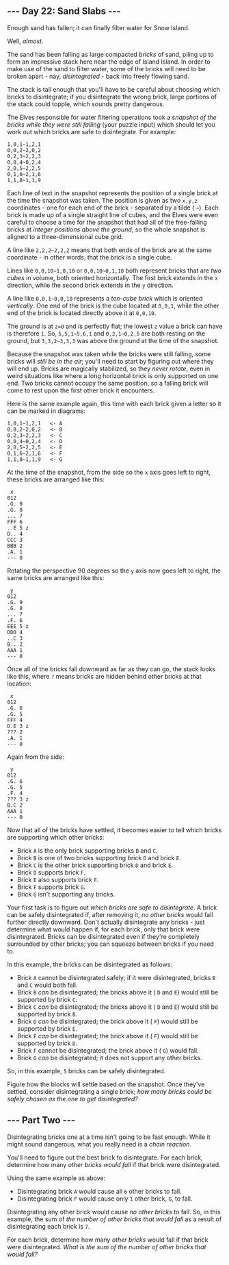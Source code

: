 ## \-\-\- Day 22: Sand Slabs ---

Enough sand has fallen; it can finally filter water for Snow Island.

Well, _almost_.

The sand has been falling as large compacted _bricks_ of sand, piling up to form an impressive stack here near the edge of Island Island. In order to make use of the sand to filter water, some of the bricks will need to be broken apart - nay, _disintegrated_ \- back into freely flowing sand.

The stack is tall enough that you'll have to be careful about choosing which bricks to disintegrate; if you disintegrate the wrong brick, large portions of the stack could topple, which sounds pretty dangerous.

The Elves responsible for water filtering operations took a _snapshot of the bricks while they were still falling_ (your puzzle input) which should let you work out which bricks are safe to disintegrate. For example:

```
1,0,1~1,2,1
0,0,2~2,0,2
0,2,3~2,2,3
0,0,4~0,2,4
2,0,5~2,2,5
0,1,6~2,1,6
1,1,8~1,1,9

```

Each line of text in the snapshot represents the position of a single brick at the time the snapshot was taken. The position is given as two `x,y,z` coordinates - one for each end of the brick - separated by a tilde ( `~`). Each brick is made up of a single straight line of cubes, and the Elves were even careful to choose a time for the snapshot that had all of the free-falling bricks at _integer positions above the ground_, so the whole snapshot is aligned to a three-dimensional cube grid.

A line like `2,2,2~2,2,2` means that both ends of the brick are at the same coordinate - in other words, that the brick is a single cube.

Lines like `0,0,10~1,0,10` or `0,0,10~0,1,10` both represent bricks that are _two cubes_ in volume, both oriented horizontally. The first brick extends in the `x` direction, while the second brick extends in the `y` direction.

A line like `0,0,1~0,0,10` represents a _ten-cube brick_ which is oriented _vertically_. One end of the brick is the cube located at `0,0,1`, while the other end of the brick is located directly above it at `0,0,10`.

The ground is at `z=0` and is perfectly flat; the lowest `z` value a brick can have is therefore `1`. So, `5,5,1~5,6,1` and `0,2,1~0,2,5` are both resting on the ground, but `3,3,2~3,3,3` was above the ground at the time of the snapshot.

Because the snapshot was taken while the bricks were still falling, some bricks will _still be in the air_; you'll need to start by figuring out where they will end up. Bricks are magically stabilized, so they _never rotate_, even in weird situations like where a long horizontal brick is only supported on one end. Two bricks cannot occupy the same position, so a falling brick will come to rest upon the first other brick it encounters.

Here is the same example again, this time with each brick given a letter so it can be marked in diagrams:

```
1,0,1~1,2,1   <- A
0,0,2~2,0,2   <- B
0,2,3~2,2,3   <- C
0,0,4~0,2,4   <- D
2,0,5~2,2,5   <- E
0,1,6~2,1,6   <- F
1,1,8~1,1,9   <- G

```

At the time of the snapshot, from the side so the `x` axis goes left to right, these bricks are arranged like this:

```
 x
012
.G. 9
.G. 8
... 7
FFF 6
..E 5 z
D.. 4
CCC 3
BBB 2
.A. 1
--- 0

```

Rotating the perspective 90 degrees so the `y` axis now goes left to right, the same bricks are arranged like this:

```
 y
012
.G. 9
.G. 8
... 7
.F. 6
EEE 5 z
DDD 4
..C 3
B.. 2
AAA 1
--- 0

```

Once all of the bricks fall downward as far as they can go, the stack looks like this, where `?` means bricks are hidden behind other bricks at that location:

```
 x
012
.G. 6
.G. 5
FFF 4
D.E 3 z
??? 2
.A. 1
--- 0

```

Again from the side:

```
 y
012
.G. 6
.G. 5
.F. 4
??? 3 z
B.C 2
AAA 1
--- 0

```

Now that all of the bricks have settled, it becomes easier to tell which bricks are supporting which other bricks:

- Brick `A` is the only brick supporting bricks `B` and `C`.
- Brick `B` is one of two bricks supporting brick `D` and brick `E`.
- Brick `C` is the other brick supporting brick `D` and brick `E`.
- Brick `D` supports brick `F`.
- Brick `E` also supports brick `F`.
- Brick `F` supports brick `G`.
- Brick `G` isn't supporting any bricks.

Your first task is to figure out _which bricks are safe to disintegrate_. A brick can be safely disintegrated if, after removing it, _no other bricks_ would fall further directly downward. Don't actually disintegrate any bricks - just determine what would happen if, for each brick, only that brick were disintegrated. Bricks can be disintegrated even if they're completely surrounded by other bricks; you can squeeze between bricks if you need to.

In this example, the bricks can be disintegrated as follows:

- Brick `A` cannot be disintegrated safely; if it were disintegrated, bricks `B` and `C` would both fall.
- Brick `B` _can_ be disintegrated; the bricks above it ( `D` and `E`) would still be supported by brick `C`.
- Brick `C` _can_ be disintegrated; the bricks above it ( `D` and `E`) would still be supported by brick `B`.
- Brick `D` _can_ be disintegrated; the brick above it ( `F`) would still be supported by brick `E`.
- Brick `E` _can_ be disintegrated; the brick above it ( `F`) would still be supported by brick `D`.
- Brick `F` cannot be disintegrated; the brick above it ( `G`) would fall.
- Brick `G` _can_ be disintegrated; it does not support any other bricks.

So, in this example, `5` bricks can be safely disintegrated.

Figure how the blocks will settle based on the snapshot. Once they've settled, consider disintegrating a single brick; _how many bricks could be safely chosen as the one to get disintegrated?_

## \-\-\- Part Two ---

Disintegrating bricks one at a time isn't going to be fast enough. While it might sound dangerous, what you really need is a _chain reaction_.

You'll need to figure out the best brick to disintegrate. For each brick, determine how many _other bricks would fall_ if that brick were disintegrated.

Using the same example as above:

- Disintegrating brick `A` would cause all `6` other bricks to fall.
- Disintegrating brick `F` would cause only `1` other brick, `G`, to fall.

Disintegrating any other brick would cause _no other bricks_ to fall. So, in this example, the sum of _the number of other bricks that would fall_ as a result of disintegrating each brick is `7`.

For each brick, determine how many _other bricks_ would fall if that brick were disintegrated. _What is the sum of the number of other bricks that would fall?_
